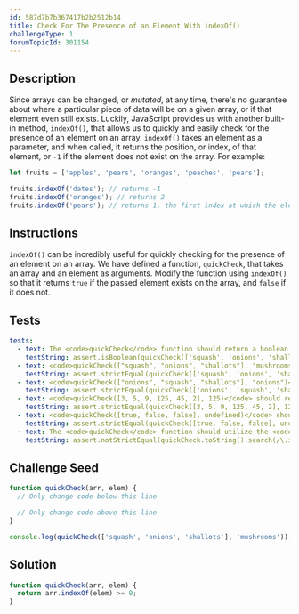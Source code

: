 ```yaml
---
id: 587d7b7b367417b2b2512b14
title: Check For The Presence of an Element With indexOf()
challengeType: 1
forumTopicId: 301154
---
```


## Description
<section id='description'>
Since arrays can be changed, or <em>mutated</em>, at any time, there's no guarantee about where a particular piece of data will be on a given array, or if that element even still exists. Luckily, JavaScript provides us with another built-in method, <code>indexOf()</code>, that allows us to quickly and easily check for the presence of an element on an array. <code>indexOf()</code> takes an element as a parameter, and when called, it returns the position, or index, of that element, or <code>-1</code> if the element does not exist on the array.
For example:

```js
let fruits = ['apples', 'pears', 'oranges', 'peaches', 'pears'];

fruits.indexOf('dates'); // returns -1
fruits.indexOf('oranges'); // returns 2
fruits.indexOf('pears'); // returns 1, the first index at which the element exists
```

</section>

## Instructions
<section id='instructions'>
<code>indexOf()</code> can be incredibly useful for quickly checking for the presence of an element on an array. We have defined a function, <code>quickCheck</code>, that takes an array and an element as arguments. Modify the function using <code>indexOf()</code> so that it returns <code>true</code> if the passed element exists on the array, and <code>false</code> if it does not.
</section>

## Tests
<section id='tests'>

```yml
tests:
  - text: The <code>quickCheck</code> function should return a boolean (<code>true</code> or <code>false</code>), not a string (<code>"true"</code> or <code>"false"</code>)
    testString: assert.isBoolean(quickCheck(['squash', 'onions', 'shallots'], 'mushrooms'));
  - text: <code>quickCheck(["squash", "onions", "shallots"], "mushrooms")</code> should return <code>false</code>
    testString: assert.strictEqual(quickCheck(['squash', 'onions', 'shallots'], 'mushrooms'), false);
  - text: <code>quickCheck(["onions", "squash", "shallots"], "onions")</code> should return <code>true</code>
    testString: assert.strictEqual(quickCheck(['onions', 'squash', 'shallots'], 'onions'), true);
  - text: <code>quickCheck([3, 5, 9, 125, 45, 2], 125)</code> should return <code>true</code>
    testString: assert.strictEqual(quickCheck([3, 5, 9, 125, 45, 2], 125), true);
  - text: <code>quickCheck([true, false, false], undefined)</code> should return <code>false</code>
    testString: assert.strictEqual(quickCheck([true, false, false], undefined), false);
  - text: The <code>quickCheck</code> function should utilize the <code>indexOf()</code> method
    testString: assert.notStrictEqual(quickCheck.toString().search(/\.indexOf\(/), -1);

```

</section>

## Challenge Seed
<section id='challengeSeed'>

<div id='js-seed'>

```js
function quickCheck(arr, elem) {
  // Only change code below this line

  // Only change code above this line
}

console.log(quickCheck(['squash', 'onions', 'shallots'], 'mushrooms'));
```

</div>



</section>

## Solution
<section id='solution'>

```js
function quickCheck(arr, elem) {
  return arr.indexOf(elem) >= 0; 
}
```

</section>
